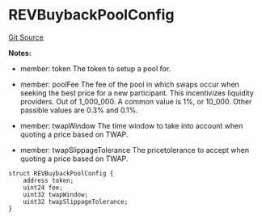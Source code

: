# REVBuybackPoolConfig
[Git Source](https://github.com/rev-net/revnet-core/blob/4ce5b6e07a0e5ba0e8d652f2e9efcc8c2d12b8d1/src/structs/REVBuybackPoolConfig.sol)

**Notes:**
- member: token The token to setup a pool for.

- member: poolFee The fee of the pool in which swaps occur when seeking the best price for a new participant.
This incentivizes liquidity providers. Out of 1_000_000. A common value is 1%, or 10_000. Other passible values are
0.3% and 0.1%.

- member: twapWindow The time window to take into account when quoting a price based on TWAP.

- member: twapSlippageTolerance The pricetolerance to accept when quoting a price based on TWAP.


```solidity
struct REVBuybackPoolConfig {
    address token;
    uint24 fee;
    uint32 twapWindow;
    uint32 twapSlippageTolerance;
}
```

